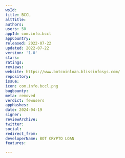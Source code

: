 ```yaml
---
wsId: 
title: BCCL
altTitle: 
authors: 
users: 50
appId: com.info.bccl
appCountry: 
released: 2022-07-22
updated: 2022-07-22
version: '1.0'
stars: 
ratings: 
reviews: 
website: https://www.botcoinloan.blissinfosys.com/
repository: 
issue: 
icon: com.info.bccl.png
bugbounty: 
meta: removed
verdict: fewusers
appHashes: 
date: 2024-04-19
signer: 
reviewArchive: 
twitter: 
social: 
redirect_from: 
developerName: BOT CRYPTO LOAN
features: 

---
```


